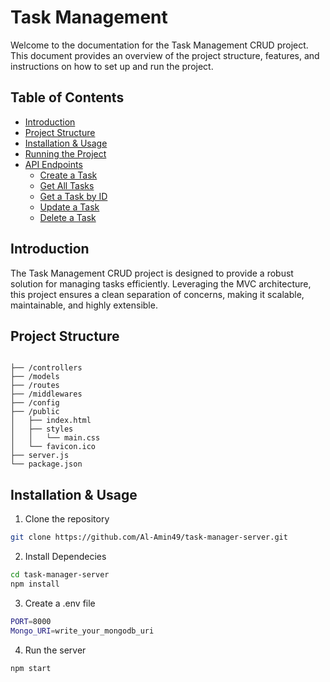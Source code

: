 # Task Management
Welcome to the documentation for the Task Management CRUD project. This document provides an overview of the project structure, features, and instructions on how to set up and run the project.

## Table of Contents

- [Introduction](#introduction)
- [Project Structure](#project-structure)
- [Installation & Usage](#installation-&-usage)
- [Running the Project](#running-the-project)
- [API Endpoints](#api-endpoints)
  - [Create a Task](#create-a-task)
  - [Get All Tasks](#get-all-tasks)
  - [Get a Task by ID](#get-a-task-by-id)
  - [Update a Task](#update-a-task)
  - [Delete a Task](#delete-a-task)

## Introduction

The Task Management CRUD project is designed to provide a robust solution for managing tasks efficiently. Leveraging the MVC architecture, this project ensures a clean separation of concerns, making it scalable, maintainable, and highly extensible.

## Project Structure


```plaintext

├── /controllers
├── /models
├── /routes
├── /middlewares
├── /config
├── /public
│   ├── index.html
│   ├── styles
│   │   └── main.css
│   └── favicon.ico
├── server.js
└── package.json
```


##  Installation & Usage
1. Clone the repository
```bash
git clone https://github.com/Al-Amin49/task-manager-server.git

```
2. Install Dependecies
```bash
cd task-manager-server
npm install

```
3. Create a .env file
```bash
PORT=8000
Mongo_URI=write_your_mongodb_uri

```
4. Run the server
```
npm start
```
